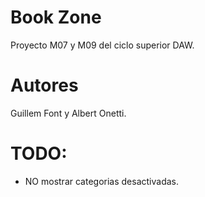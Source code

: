 # Book Zone

Proyecto M07 y M09 del ciclo superior DAW.

# Autores

Guillem Font y Albert Onetti.

# TODO:

-   NO mostrar categorias desactivadas.
